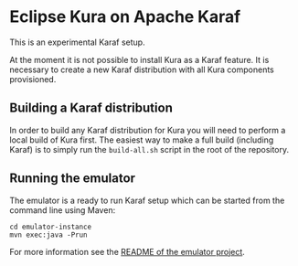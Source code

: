 # Eclipse Kura on Apache Karaf

This is an experimental Karaf setup.

At the moment it is not possible to install Kura as a Karaf feature.
It is necessary to create a new Karaf distribution with all Kura components
provisioned. 

## Building a Karaf distribution

In order to build any Karaf distribution for Kura you will need
to perform a local build of Kura first. The easiest way to make
a full build (including Karaf) is to simply run the `build-all.sh` script
in the root of the repository.

## Running the emulator

The emulator is a ready to run Karaf setup which can be started from the
command line using Maven:

    cd emulator-instance
    mvn exec:java -Prun
    
For more information see the [README of the emulator project](emulator-instance/README.md).
